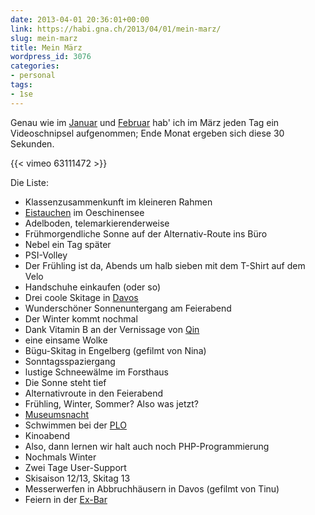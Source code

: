 ```yaml
---
date: 2013-04-01 20:36:01+00:00
link: https://habi.gna.ch/2013/04/01/mein-marz/
slug: mein-marz
title: Mein März
wordpress_id: 3076
categories:
- personal
tags:
- 1se
---
```


Genau wie im [Januar](https://habi.gna.ch/2013/02/01/mein-januar/) und [Februar](https://habi.gna.ch/2013/03/04/mein-februar/) hab' ich im März jeden Tag ein Videoschnipsel aufgenommen; Ende Monat ergeben sich diese 30 Sekunden.

{{< vimeo 63111472 >}}

Die Liste:
* Klassenzusammenkunft im kleineren Rahmen
* [Eistauchen](https://habi.gna.ch/2013/03/04/eistauchen-2013/) im Oeschinensee
* Adelboden, telemarkierenderweise
* Frühmorgendliche Sonne auf der Alternativ-Route ins Büro
* Nebel ein Tag später
* PSI-Volley
* Der Frühling ist da, Abends um halb sieben mit dem T-Shirt auf dem Velo
* Handschuhe einkaufen (oder so)
* Drei coole Skitage in [Davos](https://habi.gna.ch/2013/03/09/da-wos-schnee-het/)
* Wunderschöner Sonnenuntergang am Feierabend
* Der Winter kommt nochmal
* Dank Vitamin B an der Vernissage von [Qin](http://www.qin.ch)
* eine einsame Wolke
* Bügu-Skitag in Engelberg (gefilmt von Nina)
* Sonntagsspaziergang
* lustige Schneewälme im Forsthaus
* Die Sonne steht tief
* Alternativroute in den Feierabend
* Frühling, Winter, Sommer? Also was jetzt?
* [Museumsnacht](https://habi.gna.ch/2013/03/24/museumsnacht/)
* Schwimmen bei der [PLO](http://www.plo-natation.ch/index.php/galerie/category/423-masters13)
* Kinoabend
* Also, dann lernen wir halt auch noch PHP-Programmierung
* Nochmals Winter
* Zwei Tage User-Support
* Skisaison 12/13, Skitag 13
* Messerwerfen in Abbruchhäusern in Davos (gefilmt von Tinu)
* Feiern in der [Ex-Bar](http://ex-bar-davos.ch)
